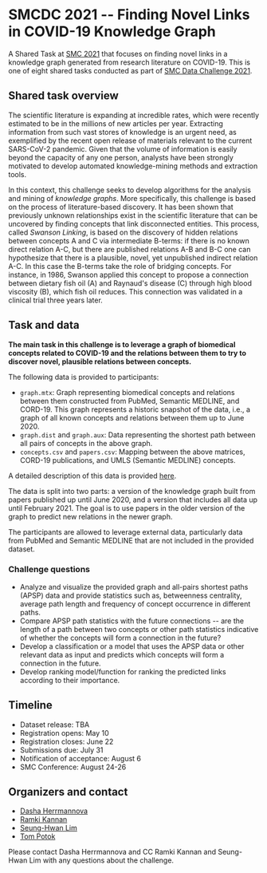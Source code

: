 # SMCDC 2021 -- Finding Novel Links in COVID-19 Knowledge Graph

A Shared Task at [SMC 2021](https://smc2021.ornl.gov/) that focuses on finding novel links in a knowledge graph generated from research literature on COVID-19. This is one of eight shared tasks conducted as part of [SMC Data Challenge 2021](https://smc-datachallenge.ornl.gov/).

## Shared task overview

The scientific literature is expanding at incredible rates, which were recently estimated to be in the millions of new articles per year. Extracting information from such vast stores of knowledge is an urgent need, as exemplified by the recent open release of materials relevant to the current SARS-CoV-2 pandemic. Given that the volume of information is easily beyond the capacity of any one person, analysts have been strongly motivated to develop automated knowledge-mining methods and extraction tools.

In this context, this challenge seeks to develop algorithms for the analysis and mining of *knowledge graphs*. More specifically, this challenge is based on the process of literature-based discovery. It has been shown that previously unknown relationships exist in the scientific literature that can be uncovered by finding concepts that link disconnected entities. This process, called *Swanson Linking*, is based on the discovery of hidden relations between concepts A and C via intermediate B-terms: if there is no known direct relation A-C, but there are published relations A-B and B-C one can hypothesize that there is a plausible, novel, yet unpublished indirect relation A-C. In this case the B-terms take the role of bridging concepts.  For instance, in 1986, Swanson applied this concept to propose a connection between dietary fish oil (A) and Raynaud's disease (C) through high blood viscosity (B), which fish oil reduces. This connection was validated in a clinical trial three years later.

## Task and data

**The main task in this challenge is to leverage a graph of biomedical concepts related to COVID-19 and the relations between them to try to discover novel, plausible relations between concepts.**

The following data is provided to participants:

* `graph.mtx`: Graph representing biomedical concepts and relations between them constructed from PubMed, Semantic MEDLINE, and CORD-19. This graph represents a historic snapshot of the data, i.e., a graph of all known concepts and relations between them up to June 2020.
* `graph.dist` and `graph.aux`: Data representing the shortest path between all pairs of concepts in the above graph.
* `concepts.csv` and `papers.csv`: Mapping between the above matrices, CORD-19 publications, and UMLS (Semantic MEDLINE) concepts.

A detailed description of this data is provided [here](https://zenodo.org/record/3980252).

The data is split into two parts: a version of the knowledge graph built from papers published up until June 2020, and a version that includes all data up until February 2021. The goal is to use papers in the older version of the graph to predict new relations in the newer graph.

The participants are allowed to leverage external data, particularly data from PubMed and Semantic MEDLINE that are not included in the provided dataset.

### Challenge questions

* Analyze and visualize the provided graph and all-pairs shortest paths (APSP) data and provide statistics such as, betweenness centrality, average path length and frequency of concept occurrence in different paths.
* Compare APSP path statistics with the future connections -- are the length of a path between two concepts or other path statistics indicative of whether the concepts will form a connection in the future?
* Develop a classification or a model that uses the APSP data or other relevant data as input and predicts which concepts will form a connection in the future.
* Develop ranking model/function for ranking the predicted links according to their importance.

## Timeline

* Dataset release: TBA
* Registration opens: May 10
* Registration closes: June 22
* Submissions due: July 31
* Notification of acceptance: August 6
* SMC Conference: August 24-26

## Organizers and contact

* [Dasha Herrmannova](https://www.ornl.gov/staff-profile/drahomira-herrmannova)
* [Ramki Kannan](https://www.ornl.gov/staff-profile/ramakrishnan-kannan)
* [Seung-Hwan Lim](https://www.ornl.gov/staff-profile/seung-hwan-lim)
* [Tom Potok](https://www.ornl.gov/staff-profile/thomas-e-potok)

Please contact Dasha Herrmannova and CC Ramki Kannan and Seung-Hwan Lim with any questions about the challenge.
